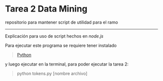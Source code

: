 Tarea 2 Data Mining
===================

repositorio para mantener script de utilidad para el ramo

------------------------------------------------------------
Explicación para uso de script hechos en *node.js*

Para ejecutar este programa se requiere tener instalado

> [Python](http://www.python.org/)

y luego ejecutar en la terminal, para poder ejecutar la tarea 2:

> python tokens.py [nombre archivo] 

